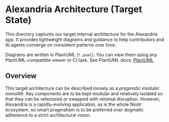 # Alexandria Architecture (Target State)

This directory captures our target internal architecture for the Alexandria app. It provides
lightweight diagrams and guidance to help contributors and AI agents converge on consistent
patterns over time.

Diagrams are written in PlantUML (`*.puml`). You can view them using any PlantUML-compatible
viewer or CI task. See PlantUML docs: [PlantUML](https://plantuml.com/)

## Overview

This target architecture can be described loosely as a _pragmatic modular monolith_. Key components are to be kept modular and relatively isolated so that they can be refactored or swapped with minimal disruption. However, Alexandria is a rapidly-evolving application, as is the whole Nostr ecosystem, so smart pragmatism is to be preferred over dogmatic adherence to a strict architectural vision.
